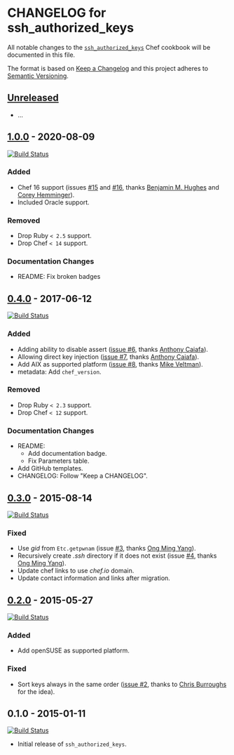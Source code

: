 # CHANGELOG for ssh_authorized_keys

All notable changes to the [`ssh_authorized_keys`](https://supermarket.chef.io/cookbooks/ssh_authorized_keys) Chef cookbook will be documented in this file.

The format is based on [Keep a Changelog](http://keepachangelog.com/) and this project adheres to [Semantic Versioning](http://semver.org/).

## [Unreleased]
- ...

## [1.0.0] - 2020-08-09
[![Build Status](https://img.shields.io/travis/zuazo/ssh_authorized_keys-cookbook/1.0.0.svg?style=flat)](https://travis-ci.org/zuazo/ssh_authorized_keys-cookbook)

### Added
- Chef 16 support (issues [#15](https://github.com/zuazo/ssh_authorized_keys-cookbook/pull/15) and [#16](https://github.com/zuazo/ssh_authorized_keys-cookbook/pull/16), thanks [Benjamin M. Hughes](https://github.com/bmhughes) and [Corey Hemminger](https://github.com/Stromweld)).
- Included Oracle support.

### Removed
- Drop Ruby `< 2.5` support.
- Drop Chef `< 14` support.

### Documentation Changes
- README: Fix broken badges

## [0.4.0] - 2017-06-12
[![Build Status](https://img.shields.io/travis/zuazo/ssh_authorized_keys-cookbook/0.4.0.svg?style=flat)](https://travis-ci.org/zuazo/ssh_authorized_keys-cookbook)

### Added
- Adding ability to disable assert ([issue #6](https://github.com/zuazo/ssh_authorized_keys-cookbook/pull/6), thanks [Anthony Caiafa](https://github.com/acaiafa)).
- Allowing direct key injection ([issue #7](https://github.com/zuazo/ssh_authorized_keys-cookbook/pull/7), thanks [Anthony Caiafa](https://github.com/acaiafa)).
- Add AIX as supported platform ([issue #8](https://github.com/zuazo/ssh_authorized_keys-cookbook/issues/8), thanks [Mike Veltman](https://github.com/MVNW)).
- metadata: Add `chef_version`.

### Removed
- Drop Ruby `< 2.3` support.
- Drop Chef `< 12` support.

### Documentation Changes
- README:
  - Add documentation badge.
  - Fix Parameters table.
- Add GitHub templates.
- CHANGELOG: Follow "Keep a CHANGELOG".

## [0.3.0] - 2015-08-14
[![Build Status](https://img.shields.io/travis/zuazo/ssh_authorized_keys-cookbook/0.3.0.svg?style=flat)](https://travis-ci.org/zuazo/ssh_authorized_keys-cookbook)

### Fixed
- Use *gid* from `Etc.getpwnam` (issue [#3](https://github.com/zuazo/ssh_authorized_keys-cookbook/pull/3), thanks [Ong Ming Yang](https://github.com/ongmingyang)).
- Recursively create *.ssh* directory if it does not exist (issue [#4](https://github.com/zuazo/ssh_authorized_keys-cookbook/pull/4), thanks [Ong Ming Yang](https://github.com/ongmingyang)).
- Update chef links to use *chef.io* domain.
- Update contact information and links after migration.

## [0.2.0] - 2015-05-27
[![Build Status](https://img.shields.io/travis/zuazo/ssh_authorized_keys-cookbook/0.2.0.svg?style=flat)](https://travis-ci.org/zuazo/ssh_authorized_keys-cookbook)

### Added
- Add openSUSE as supported platform.

### Fixed
- Sort keys always in the same order ([issue #2](https://github.com/zuazo/ssh_authorized_keys-cookbook/issues/2), thanks to [Chris Burroughs](https://github.com/cburroughs) for the idea).

## 0.1.0 - 2015-01-11
[![Build Status](https://img.shields.io/travis/zuazo/ssh_authorized_keys-cookbook/0.1.0.svg?style=flat)](https://travis-ci.org/zuazo/ssh_authorized_keys-cookbook)

- Initial release of `ssh_authorized_keys`.

[Unreleased]: https://github.com/zuazo/ssh_authorized_keys-cookbook/compare/1.0.0...HEAD
[1.0.0]: https://github.com/zuazo/ssh_authorized_keys-cookbook/compare/0.4.0...1.0.0
[0.4.0]: https://github.com/zuazo/ssh_authorized_keys-cookbook/compare/0.3.0...0.4.0
[0.3.0]: https://github.com/zuazo/ssh_authorized_keys-cookbook/compare/0.2.0...0.3.0
[0.2.0]: https://github.com/zuazo/ssh_authorized_keys-cookbook/compare/0.1.0...0.2.0
